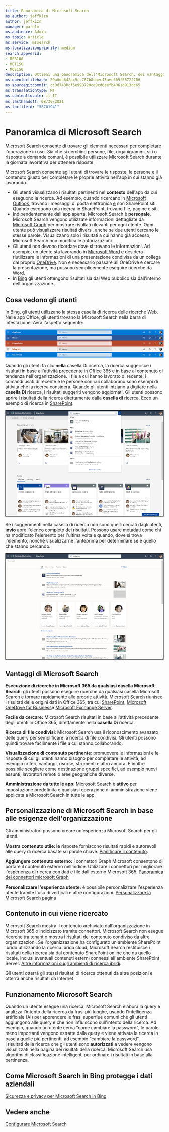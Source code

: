 ```yaml
---
title: Panoramica di Microsoft Search
ms.author: jeffkizn
author: jeffkizn
manager: parulm
ms.audience: Admin
ms.topic: article
ms.service: mssearch
ms.localizationpriority: medium
search.appverid:
- BFB160
- MET150
- MOE150
description: Ottieni una panoramica dell'Microsoft Search, dei vantaggi e delle app che supportano Microsoft Search.
ms.openlocfilehash: 29a6db642ac9cc787b8cbec45aec609f55722206
ms.sourcegitcommit: cc9d743bcf5e998720ce9cd6eefb4061d913dc65
ms.translationtype: MT
ms.contentlocale: it-IT
ms.lasthandoff: 08/30/2021
ms.locfileid: "58701941"
---
```

# <a name="overview-of-microsoft-search"></a>Panoramica di Microsoft Search

Microsoft Search consente di trovare gli elementi necessari per completare l'operazione in uso. Sia che si cerchino persone, file, organigrammi, siti o risposte a domande comuni, è possibile utilizzare Microsoft Search durante la giornata lavorativa per ottenere risposte.

Microsoft Search consente agli utenti di trovare le risposte, le persone e il contenuto giusto per completare le proprie attività nell'app in cui stanno già lavorando.

- Gli utenti visualizzano i risultati pertinenti nel **contesto** dell'app da cui eseguono la ricerca. Ad esempio, quando ricercano in [Microsoft Outlook](https://www.microsoft.com/outlook), trovano i messaggi di posta elettronica [e](http://sharepoint.com/) non SharePoint siti. Quando eseguono una ricerca in SharePoint, trovano file, pagine e siti.
- Indipendentemente dall'app aperta, Microsoft Search è **personale**. Microsoft Search vengono utilizzate informazioni dettagliate da [Microsoft Graph](https://developer.microsoft.com/graph/) per mostrare risultati rilevanti per ogni utente. Ogni utente può visualizzare risultati diversi, anche se due utenti cercano le stesse parole. Visualizzano solo i risultati a cui hanno già accesso, Microsoft Search non modifica le autorizzazioni.
- Gli utenti non devono ricordare dove si trovano le informazioni. Ad esempio, un utente sta lavorando in [Microsoft Word](https://products.office.com/word) e desidera riutilizzare le informazioni di una presentazione condivisa da un collega dal proprio [OneDrive](https://onedrive.live.com/about/). Non è necessario passare all'OneDrive e cercare la presentazione, ma possono semplicemente eseguire ricerche da Word.
- In [Bing](https://bing.com) gli utenti ottengono risultati sia dal Web pubblico sia dall'interno dell'organizzazione.

## <a name="what-users-see"></a>Cosa vedono gli utenti

In [Bing](https://bing.com), gli utenti utilizzano la stessa casella di ricerca delle ricerche Web. Nelle app Office, gli utenti trovano la Microsoft Search nella barra di intestazione. Avrà l'aspetto seguente:

![Screenshot delle finestre dell'app con Microsoft Search nella barra dell'intestazione.](media/Headings_520.png)

Quando gli utenti fa clic **nella** casella Di ricerca, la ricerca suggerisce i risultati in base all'attività precedente in Office 365 e in base al contenuto di tendenza nell'organizzazione. I file a cui hanno lavorato di recente, i comandi usati di recente e le persone con cui collaborano sono esempi di attività che la ricerca considera. Quando gli utenti iniziano a digitare nella **casella Di** ricerca, i risultati suggeriti vengono aggiornati. Gli utenti possono aprire i risultati della ricerca direttamente dalla **casella di** ricerca. Ecco un esempio di ricerca in [SharePoint](http://sharepoint.com/).

![Screenshot della casella Microsoft Search con una query e risultati suggeriti.](media/SERP_text_520.png)

Se i suggerimenti nella casella di ricerca non sono quelli cercati dagli utenti, **invio** apre l'elenco completo dei risultati. Possono usare metadati come chi ha modificato l'elemento per l'ultima volta e quando, dove si trova l'elemento, nonché visualizzarne l'anteprima per determinare se è quello che stanno cercando.

![Screenshot della pagina dei Microsoft Search risultati.](media/search_box.png)

## <a name="benefits-of-microsoft-search"></a>Vantaggi di Microsoft Search

**Esecuzione di ricerche in Microsoft 365 da qualsiasi casella Microsoft Search**: gli utenti possono eseguire ricerche da qualsiasi casella Microsoft Search e tornare rapidamente alle proprie attività. Microsoft Search riunisce i risultati delle origini dati in Office 365, tra cui [SharePoint,](http://sharepoint.com/) [Microsoft OneDrive for Business](https://onedrive.live.com/about/business/)e [Microsoft Exchange Server](https://products.office.com/exchange/microsoft-exchange-server).

**Facile da cercare:** Microsoft Search risultati in base all'attività precedente degli utenti in Office 365, direttamente nella **casella Di** ricerca.

**Ricerca di file condivisi**: Microsoft Search usa il riconoscimento avanzato delle query per semplificare la ricerca di file condivisi. Gli utenti possono quindi trovare facilmente i file a cui stanno collaborando.

**Visualizzazione di contenuto pertinente**: promuovere le informazioni e le risposte di cui gli utenti hanno bisogno per completare le attività, ad esempio criteri, vantaggi, risorse, strumenti e altro ancora. È inoltre possibile scegliere come destinazione gruppi specifici, ad esempio nuovi assunti, lavoratori remoti o aree geografiche diverse.

**Amministrazione da tutte le app**: Microsoft Search è **attivo** per impostazione predefinita e qualsiasi operazione di amministrazione viene applicata a Microsoft Search in tutte le app.

## <a name="tailoring-microsoft-search-to-your-organization"></a>Personalizzazione di Microsoft Search in base alle esigenze dell'organizzazione

Gli amministratori possono creare un'esperienza Microsoft Search per gli utenti.

**Mostra contenuto utile: le** risposte forniscono risultati rapidi e autorevoli alle query di ricerca basate su parole chiave. [Pianificare il contenuto](plan-your-content.md).

**Aggiungere contenuto esterno:** i connettori Graph Microsoft consentono di portare il contenuto esterno nell'indice. Utilizzare i connettori per migliorare l'esperienza di ricerca con dati e file dall'esterno Microsoft 365. [Panoramica dei connettori microsoft Graph](connectors-overview.md)

**Personalizzare l'esperienza utente:** è possibile personalizzare l'esperienza utente tramite l'uso di verticali e altre configurazioni. [Personalizzare la Microsoft Search pagina](customize-search-page.md)

## <a name="what-content-is-searched"></a>Contenuto in cui viene ricercato

Microsoft Search mostra il contenuto archiviato dall'organizzazione in Microsoft 365 o indicizzato tramite connettori. Microsoft Search non esegue ricerche tra tenant o mostra i risultati del contenuto condiviso da altre organizzazioni. Se l'organizzazione ha configurato un ambiente SharePoint ibrido utilizzando la ricerca ibrida cloud, Microsoft Search restituisce i risultati della ricerca sia dal contenuto SharePoint online che da quello locale, inclusi eventuali contenuti esterni connessi all'ambiente SharePoint Server. [Altre informazioni sugli ambienti di ricerca ibridi](/sharepoint/hybrid/learn-about-cloud-hybrid-search-for-sharepoint).

Gli utenti otterrà gli stessi risultati di ricerca ottenuti da altre posizioni e otterrà anche risultati da Internet.

## <a name="how-microsoft-search-works"></a>Funzionamento Microsoft Search

Quando un utente esegue una ricerca, Microsoft Search elabora la query e analizza l'intento della ricerca da frasi più lunghe, usando l'intelligenza artificiale (AI) per apprendere le frasi superflue comuni che gli utenti aggiungono alle query e che non influiscono sull'intento della ricerca. Ad esempio, quando un utente cerca "come cambiare la password", le parole meno importanti vengono estratte dalla query e viene attivata la ricerca in base a quelle più pertinenti, ad esempio "cambiare la password".  
I risultati della ricerca che gli utenti sono **autorizzati** a vedere vengono visualizzati nella pagina dei risultati della ricerca. Microsoft Search usa algoritmi di classificazione intelligenti per ordinare i risultati in base alla pertinenza.

## <a name="how-microsoft-search-in-bing-protects-your-company-data"></a>Come Microsoft Search in Bing protegge i dati aziendali

[Sicurezza e privacy per Microsoft Search in Bing](security-for-search.md)

## <a name="see-also"></a>Vedere anche

[Configurare Microsoft Search](setup-microsoft-search.md)